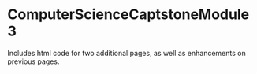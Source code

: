 # ComputerScienceCaptstoneModule3
Includes html code for two additional pages, as well as enhancements on previous pages.
